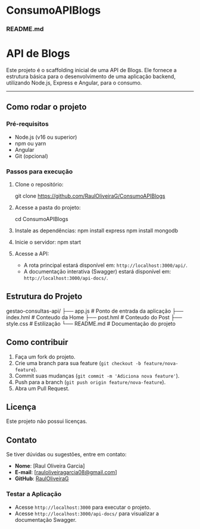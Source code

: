﻿# ConsumoAPIBlogs


### **README.md**


# API de Blogs

Este projeto é o scaffolding inicial de uma API de Blogs. Ele fornece a estrutura básica para o desenvolvimento de uma aplicação backend, utilizando Node.js, Express e Angular, para o consumo.

---

## Como rodar o projeto

### Pré-requisitos
- Node.js (v16 ou superior)
- npm ou yarn
- Angular
- Git (opcional)

### Passos para execução

1. Clone o repositório:
   
   git clone https://github.com/RaulOliveiraG/ConsumoAPIBlogs

2. Acesse a pasta do projeto:
   
   cd ConsumoAPIBlogs
   
3. Instale as dependências:
    npm install express
    npm install mongodb

4. Inicie o servidor:
   npm start

6. Acesse a API:
   - A rota principal estará disponível em: `http://localhost:3000/api/`.
   - A documentação interativa (Swagger) estará disponível em: `http://localhost:3000/api-docs/`.

## Estrutura do Projeto

gestao-consultas-api/
├── app.js                           # Ponto de entrada da aplicação
├── index.hml                        # Conteudo da Home
├── post.hml                         # Conteudo do Post
├── style.css                        # Estilização
└── README.md                    # Documentação do projeto


## Como contribuir

1. Faça um fork do projeto.
2. Crie uma branch para sua feature (`git checkout -b feature/nova-feature`).
3. Commit suas mudanças (`git commit -m 'Adiciona nova feature'`).
4. Push para a branch (`git push origin feature/nova-feature`).
5. Abra um Pull Request.


## Licença

Este projeto não possui licenças.

## Contato

Se tiver dúvidas ou sugestões, entre em contato:

- **Nome**: [Raul Oliveira Garcia]
- **E-mail**: [rauloliveiragarcia08@gmail.com]
- **GitHub**: [RaulOliveiraG](https://github.com/RaulOliveiraG)


### **Testar a Aplicação**
   - Acesse `http://localhost:3000` para executar o projeto.
   - Acesse `http://localhost:3000/api-docs/` para visualizar a documentação Swagger.
